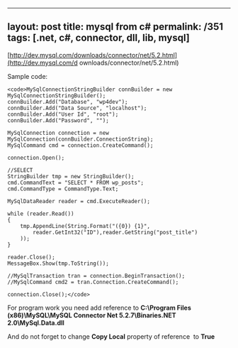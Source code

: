 ---
layout: post
title: mysql from c#
permalink: /351
tags: [.net, c#, connector, dll, lib, mysql]
----

[http://dev.mysql.com/downloads/connector/net/5.2.html](http://dev.mysql.com/d
ownloads/connector/net/5.2.html)


Sample code:

    
    <code>MySqlConnectionStringBuilder connBuilder = new MySqlConnectionStringBuilder();
    connBuilder.Add("Database", "wp4dev");
    connBuilder.Add("Data Source", "localhost");
    connBuilder.Add("User Id", "root");
    connBuilder.Add("Password", "");
    
    MySqlConnection connection = new MySqlConnection(connBuilder.ConnectionString);
    MySqlCommand cmd = connection.CreateCommand();
    
    connection.Open();
    
    //SELECT
    StringBuilder tmp = new StringBuilder();
    cmd.CommandText = "SELECT * FROM wp_posts";
    cmd.CommandType = CommandType.Text;
    
    MySqlDataReader reader = cmd.ExecuteReader();
    
    while (reader.Read())
    {   
        tmp.AppendLine(String.Format("({0}) {1}",
            reader.GetInt32("ID"),reader.GetString("post_title")
        ));
    }
    
    reader.Close();
    MessageBox.Show(tmp.ToString());
    
    //MySqlTransaction tran = connection.BeginTransaction();
    //MySqlCommand cmd2 = tran.Connection.CreateCommand();
    
    connection.Close();</code>


For program work you need add reference to **C:\Program Files
(x86)\MySQL\MySQL Connector Net 5.2.7\Binaries\.NET 2.0\MySql.Data.dll**


And do not forget to change **Copy Local** property of reference  to **True**

